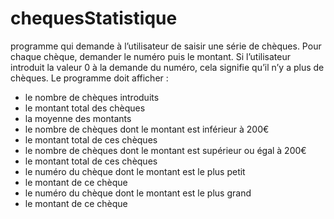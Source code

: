 # chequesStatistique

programme qui demande à l’utilisateur de saisir une série de chèques.
Pour chaque chèque, demander le numéro puis le montant.
Si l’utilisateur introduit la valeur 0 à la demande du numéro, cela signifie qu’il n’y a plus de
chèques.
Le programme doit afficher :
- le nombre de chèques introduits
- le montant total des chèques
- la moyenne des montants
- le nombre de chèques dont le montant est inférieur à 200€
- le montant total de ces chèques
- le nombre de chèques dont le montant est supérieur ou égal à 200€
- le montant total de ces chèques
- le numéro du chèque dont le montant est le plus petit
- le montant de ce chèque
- le numéro du chèque dont le montant est le plus grand
- le montant de ce chèque

